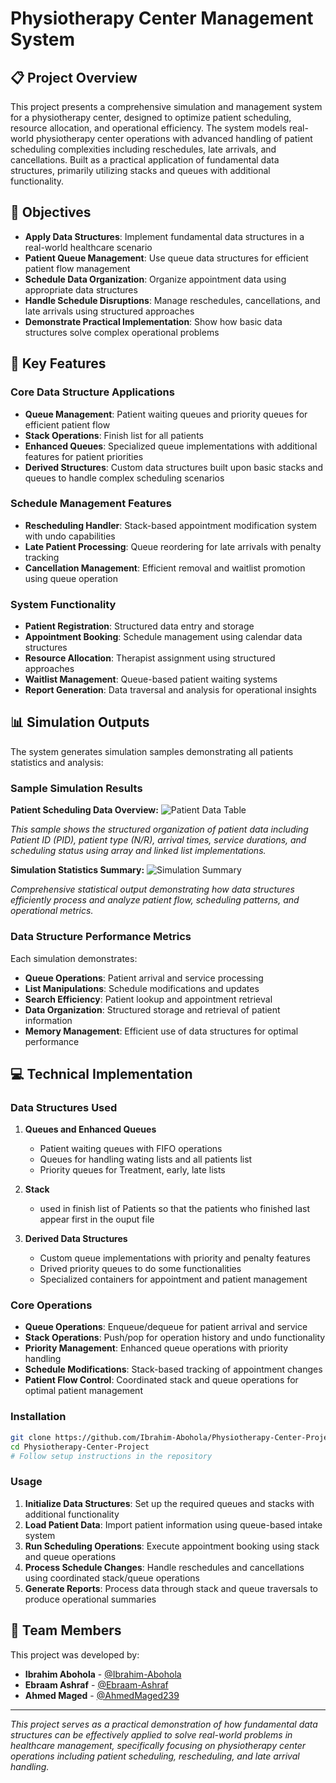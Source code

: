# Physiotherapy Center Management System

## 📋 Project Overview

This project presents a comprehensive simulation and management system for a physiotherapy center, designed to optimize patient scheduling, resource allocation, and operational efficiency. The system models real-world physiotherapy center operations with advanced handling of patient scheduling complexities including reschedules, late arrivals, and cancellations. Built as a practical application of fundamental data structures, primarily utilizing stacks and queues with additional functionality.

## 🎯 Objectives

- **Apply Data Structures**: Implement fundamental data structures in a real-world healthcare scenario
- **Patient Queue Management**: Use queue data structures for efficient patient flow management
- **Schedule Data Organization**: Organize appointment data using appropriate data structures
- **Handle Schedule Disruptions**: Manage reschedules, cancellations, and late arrivals using structured approaches
- **Demonstrate Practical Implementation**: Show how basic data structures solve complex operational problems

## 🔧 Key Features

### Core Data Structure Applications
- **Queue Management**: Patient waiting queues and priority queues for efficient patient flow
- **Stack Operations**: Finish list for all patients 
- **Enhanced Queues**: Specialized queue implementations with additional features for patient priorities
- **Derived Structures**: Custom data structures built upon basic stacks and queues to handle complex scheduling scenarios

### Schedule Management Features
- **Rescheduling Handler**: Stack-based appointment modification system with undo capabilities
- **Late Patient Processing**: Queue reordering for late arrivals with penalty tracking
- **Cancellation Management**: Efficient removal and waitlist promotion using queue operation

### System Functionality
- **Patient Registration**: Structured data entry and storage
- **Appointment Booking**: Schedule management using calendar data structures
- **Resource Allocation**: Therapist assignment using structured approaches
- **Waitlist Management**: Queue-based patient waiting systems
- **Report Generation**: Data traversal and analysis for operational insights

## 📊 Simulation Outputs

The system generates simulation samples demonstrating all patients statistics and analysis:

### Sample Simulation Results

**Patient Scheduling Data Overview:**
![Patient Data Table](https://github.com/Ibrahim-Abohola/Physiotherapy-Center-Project/blob/main/patient_data_sample.png)

*This sample shows the structured organization of patient data including Patient ID (PID), patient type (N/R), arrival times, service durations, and scheduling status using array and linked list implementations.*

**Simulation Statistics Summary:**
![Simulation Summary](https://github.com/Ibrahim-Abohola/Physiotherapy-Center-Project/blob/main/simulation_summary.png)

*Comprehensive statistical output demonstrating how data structures efficiently process and analyze patient flow, scheduling patterns, and operational metrics.*

### Data Structure Performance Metrics
Each simulation demonstrates:
- **Queue Operations**: Patient arrival and service processing
- **List Manipulations**: Schedule modifications and updates  
- **Search Efficiency**: Patient lookup and appointment retrieval
- **Data Organization**: Structured storage and retrieval of patient information
- **Memory Management**: Efficient use of data structures for optimal performance

## 💻 Technical Implementation

### Data Structures Used

1. **Queues and Enhanced Queues**
   - Patient waiting queues with FIFO operations
   - Queues for handling wating lists and all patients list
   - Priority queues for Treatment, early, late lists
   
   

2. **Stack**
   - used in finish list of Patients so that the patients who finished last appear first in the ouput file 

3. **Derived Data Structures**
   - Custom queue implementations with priority and penalty features
   - Drived priority queues to do some functionalities
   - Specialized containers for appointment and patient management

### Core Operations
- **Queue Operations**: Enqueue/dequeue for patient arrival and service
- **Stack Operations**: Push/pop for operation history and undo functionality
- **Priority Management**: Enhanced queue operations with priority handling
- **Schedule Modifications**: Stack-based tracking of appointment changes
- **Patient Flow Control**: Coordinated stack and queue operations for optimal patient management


### Installation
```bash
git clone https://github.com/Ibrahim-Abohola/Physiotherapy-Center-Project.git
cd Physiotherapy-Center-Project
# Follow setup instructions in the repository
```

### Usage
1. **Initialize Data Structures**: Set up the required queues and stacks with additional functionality
2. **Load Patient Data**: Import patient information using queue-based intake system
3. **Run Scheduling Operations**: Execute appointment booking using stack and queue operations
4. **Process Schedule Changes**: Handle reschedules and cancellations using coordinated stack/queue operations
5. **Generate Reports**: Process data through stack and queue traversals to produce operational summaries

## 👥 Team Members

This project was developed by:

- **Ibrahim Abohola** - [@Ibrahim-Abohola](https://github.com/Ibrahim-Abohola)
- **Ebraam Ashraf** - [@Ebraam-Ashraf](https://github.com/Ebraam-Ashraf)
- **Ahmed Maged** - [@AhmedMaged239](https://github.com/AhmedMaged239)

---

*This project serves as a practical demonstration of how fundamental data structures can be effectively applied to solve real-world problems in healthcare management, specifically focusing on physiotherapy center operations including patient scheduling, rescheduling, and late arrival handling.*
